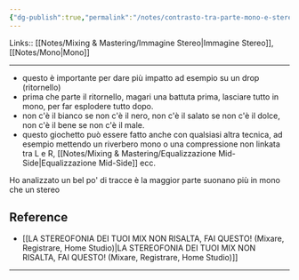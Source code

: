 ```yaml
---
{"dg-publish":true,"permalink":"/notes/contrasto-tra-parte-mono-e-stereo/"}
---
```


Links:: [[Notes/Mixing & Mastering/Immagine Stereo\|Immagine Stereo]], [[Notes/Mono\|Mono]]

----
- questo è importante per dare più impatto ad esempio su un drop (ritornello)
- prima che parte il ritornello, magari una battuta prima, lasciare tutto in mono, per far esplodere tutto dopo. 
- non c'è il bianco se non c'è il nero, non c'è il salato se non c'è il dolce, non c'è il bene se non c'è il male. 
- questo giochetto può essere fatto anche con qualsiasi altra tecnica, ad esempio mettendo un riverbero mono o una compressione non linkata tra L e R, [[Notes/Mixing & Mastering/Equalizzazione Mid-Side\|Equalizzazione Mid-Side]] ecc. 

Ho analizzato un bel po' di tracce è la maggior parte suonano più in mono che un stereo





## Reference

- [[LA STEREOFONIA DEI TUOI MIX NON RISALTA, FAI QUESTO! (Mixare, Registrare, Home Studio)\|LA STEREOFONIA DEI TUOI MIX NON RISALTA, FAI QUESTO! (Mixare, Registrare, Home Studio)]]



---
